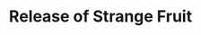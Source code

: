 ---
category: release of strange fruit
title: Release of Strange Fruit
year: 1939
image: media/images/events/release_of_strange_fruit.jpg
description: Strange Fruit is orginally a poem by Abel Meeropol called 'Bitter Fruit' which he wrote after seeing a photograph of the lynching of Tom Shipp and Abe Smith in Marion, Indiana. (watermark source)
songdesc: Billie Holiday recorded her version in 1939. This song has been labelled as the 'beginning of the civil rights movement', as it was the first time a black musician sung a song which at the time was deemed as controversial lyrics.
songs related:
---
